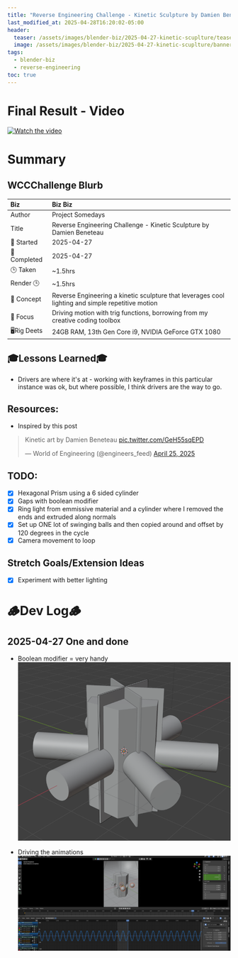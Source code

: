 ```yaml
---
title: "Reverse Engineering Challenge - Kinetic Sculpture by Damien Beneteau V2"
last_modified_at: 2025-04-28T16:20:02-05:00
header:
  teaser: /assets/images/blender-biz/2025-04-27-kinetic-scuplture/teaser2.png
  image: /assets/images/blender-biz/2025-04-27-kinetic-scuplture/banner2.png
tags:
  - blender-biz
  - reverse-engineering
toc: true
---
```


# Final Result - Video
[![Watch the video](https://img.youtube.com/vi/0Otm5PP2ENE/maxresdefault.jpg)](https://youtu.be/0Otm5PP2ENE)

# Summary
## WCCChallenge Blurb

| Biz             | Biz Biz                               |
|:--------           | :---------                                |
| Author          | Project Somedays                      |
| Title           | Reverse Engineering Challenge - Kinetic Sculpture by Damien Beneteau |
| 📅 Started      | 2025-04-27        |
| 📅 Completed    | 2025-04-27        |
| 🕒 Taken        | ~1.5hrs                                  |
| Render 🕒       | ~1.5hrs             |
| 🤯 Concept      | Reverse Engineering a kinetic sculpture that leverages cool lighting and simple repetitive motion        |
| 🔎 Focus        | Driving motion with trig functions, borrowing from my creative coding toolbox      |
| 🖥️Rig Deets     | 24GB RAM, 13th Gen Core i9, NVIDIA GeForce GTX 1080 |

## 🎓Lessons Learned🎓
- Drivers are where it's at - working with keyframes in this particular instance was ok, but where possible, I think drivers are the way to go.

## Resources:
- Inspired by this post

<blockquote class="twitter-tweet" data-media-max-width="560"><p lang="en" dir="ltr">Kinetic art by Damien Beneteau <a href="https://t.co/GeH55sqEPD">pic.twitter.com/GeH55sqEPD</a></p>&mdash; World of Engineering (@engineers_feed) <a href="https://twitter.com/engineers_feed/status/1915747003117535378?ref_src=twsrc%5Etfw">April 25, 2025</a></blockquote> <script async src="https://platform.twitter.com/widgets.js" charset="utf-8"></script>

## TODO:
- [x] Hexagonal Prism using a 6 sided cylinder
- [x] Gaps with boolean modifier
- [x] Ring light from emmissive material and a cylinder where I removed the ends and extruded along normals
- [x] Set up ONE lot of swinging balls and then copied around and offset by 120 degrees in the cycle
- [x] Camera movement to loop

## Stretch Goals/Extension Ideas
- [x] Experiment with better lighting

# 🪵Dev Log🪵

## 2025-04-27 One and done
- Boolean modifier = very handy
![Cool thing](/assets/images/blender-biz/2025-04-27-kinetic-sculpture/2025-04-27_Cutaways.png "Perfect for this very geometrical application")

- Driving the animations
![Animation settings](/assets/images/blender-biz/2025-04-27-kinetic-sculpture/2025-04-27_CosineMotion.png "Note to self: Blender = degrees, not radians")